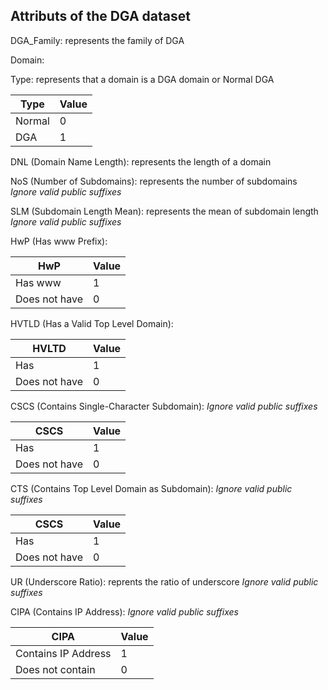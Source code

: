 ## Attributs of the DGA dataset


DGA_Family: represents the family of DGA

Domain:

Type: represents that a domain is a DGA domain or Normal DGA

| Type | Value|
| ----- | ----|
| Normal | 0 |
| DGA | 1 |

DNL (Domain Name Length): represents the length of a domain

NoS (Number of Subdomains): represents the number of subdomains *Ignore valid public suffixes*

SLM (Subdomain Length Mean): represents the mean of subdomain length *Ignore valid public suffixes*

HwP (Has www Prefix):

| HwP | Value|
| ----- | ----|
| Has www | 1 |
| Does not have | 0 |

HVTLD (Has a Valid Top Level Domain): 

| HVLTD | Value|
| ----- | ----|
| Has | 1 |
| Does not have | 0 |

CSCS (Contains Single-Character Subdomain): *Ignore valid public suffixes*

| CSCS | Value|
| ----- | ----|
| Has | 1 |
| Does not have | 0 |

CTS (Contains Top Level Domain as Subdomain): *Ignore valid public suffixes*

| CSCS | Value|
| ----- | ----|
| Has | 1 |
| Does not have | 0 |

UR (Underscore Ratio): reprents the ratio of underscore *Ignore valid public suffixes*

CIPA (Contains IP Address): *Ignore valid public suffixes*

| CIPA | Value|
| ----- | ----|
| Contains IP Address | 1 |
| Does not contain | 0 |